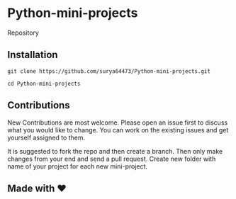 # Python-mini-projects

Repository

## Installation

```
git clone https://github.com/surya64473/Python-mini-projects.git
```

```
cd Python-mini-projects
```

## Contributions

New Contributions are most welcome.
Please open an issue first to discuss what you would like to change. You can work on the existing issues and get yourself assigned to them.

It is suggested to fork the repo and then create a branch. Then only make changes from your end and send a pull request.
Create new folder with name of your project for each new mini-project.


## Made with ♥
